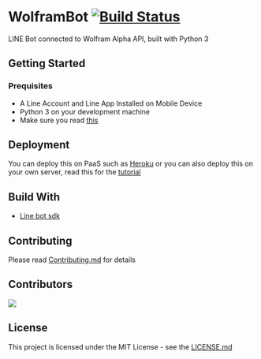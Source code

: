 # WolframBot [![Build Status](https://travis-ci.com/luqmansen/WolframBot.svg?branch=master)](https://travis-ci.com/luqmansen/WolframBot)

LINE Bot connected to Wolfram Alpha API, built with Python 3

## Getting Started

### Prequisites
-  A Line Account and Line App Installed on Mobile Device
- Python 3 on your development machine
- Make sure you read [this](https://developers.line.biz/en/docs/messaging-api/getting-started/)

## Deployment
 You can deploy this on PaaS such as [Heroku](https://www.heroku.com/) or you can also deploy this on your own server, read this for the [tutorial](https://github.com/luqmansen/WolframBot/blob/master/Deployment.md)


## Build With
- [Line bot sdk](https://github.com/line/line-bot-sdk-python)


## Contributing
Please read [Contributing.md](https://github.com/luqmansen/WolframBot/blob/master/Contributing.md) for  details 


## Contributors

<a href="https://github.com/sayyidyofa/WolframBot/graphs/contributors">
  <img src="https://contributors-img.firebaseapp.com/image?repo=sayyidyofa/WolframBot" />
</a>


## License
This project is licensed under the MIT License - see the [LICENSE.md](https://github.com/luqmansen/WolframBot/blob/master/LICENSE.md)

